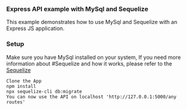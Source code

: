 ### Express API example with MySql and Sequelize

This example demonstrates how to use MySql and Sequelize with an Express JS application.

### Setup

Make sure you have MySql installed on your system, If you need more information about #Sequelize and how it works, please refer to the [Sequelize](https://sequelize.org/v5/manual/getting-started.html) 

~~~
Clone the App
npm install
npx sequelize-cli db:migrate
You can now use the API on localhost 'http://127.0.0.1:5000/any routes'
~~~